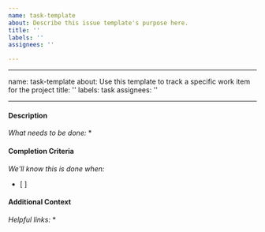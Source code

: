 ```yaml
---
name: task-template
about: Describe this issue template's purpose here.
title: ''
labels: ''
assignees: ''

---
```


---
name: task-template
about: Use this template to track a specific work item for the project
title: ''
labels: task
assignees: ''

---

#### Description
*What needs to be done:*
*

#### Completion Criteria
*We'll know this is done when:*
*  [ ]

#### Additional Context
*Helpful links:*
*
